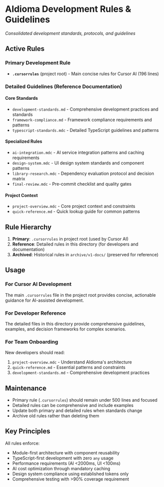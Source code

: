 # AIdioma Development Rules & Guidelines
*Consolidated development standards, protocols, and guidelines*

## Active Rules

### Primary Development Rule
- **`.cursorrules`** (project root) - Main concise rules for Cursor AI (196 lines)

### Detailed Guidelines (Reference Documentation)

#### Core Standards
- `development-standards.md` - Comprehensive development practices and standards
- `framework-compliance.md` - Framework compliance requirements and patterns
- `typescript-standards.mdc` - Detailed TypeScript guidelines and patterns

#### Specialized Rules
- `ai-integration.mdc` - AI service integration patterns and caching requirements
- `design-system.mdc` - UI design system standards and component patterns
- `library-research.mdc` - Dependency evaluation protocol and decision matrix
- `final-review.mdc` - Pre-commit checklist and quality gates

#### Project Context
- `project-overview.mdc` - Core project context and constraints
- `quick-reference.md` - Quick lookup guide for common patterns

## Rule Hierarchy

1. **Primary**: `.cursorrules` in project root (used by Cursor AI)
2. **Reference**: Detailed rules in this directory (for developers and documentation)
3. **Archived**: Historical rules in `archive/v1-docs/` (preserved for reference)

## Usage

### For Cursor AI Development
The main `.cursorrules` file in the project root provides concise, actionable guidance for AI-assisted development.

### For Developer Reference
The detailed files in this directory provide comprehensive guidelines, examples, and decision frameworks for complex scenarios.

### For Team Onboarding
New developers should read:
1. `project-overview.mdc` - Understand AIdioma's architecture
2. `quick-reference.md` - Essential patterns and constraints
3. `development-standards.md` - Comprehensive development practices

## Maintenance

- Primary rule (`.cursorrules`) should remain under 500 lines and focused
- Detailed rules can be comprehensive and include examples
- Update both primary and detailed rules when standards change
- Archive old rules rather than deleting them

## Key Principles

All rules enforce:
- Module-first architecture with component reusability
- TypeScript-first development with zero `any` usage
- Performance requirements (AI <2000ms, UI <100ms)
- AI cost optimization through mandatory caching
- Design system compliance using established tokens only
- Comprehensive testing with >90% coverage requirement 